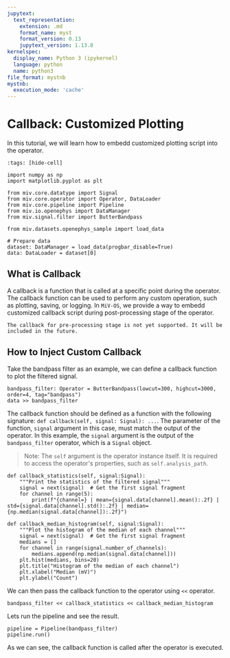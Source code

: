 ```yaml
---
jupytext:
  text_representation:
    extension: .md
    format_name: myst
    format_version: 0.13
    jupytext_version: 1.13.8
kernelspec:
  display_name: Python 3 (ipykernel)
  language: python
  name: python3
file_format: mystnb
mystnb:
  execution_mode: 'cache'
---
```


# Callback: Customized Plotting

In this tutorial, we will learn how to embedd customized plotting script into the operator.

```{code-cell} ipython3
:tags: [hide-cell]

import numpy as np
import matplotlib.pyplot as plt

from miv.core.datatype import Signal
from miv.core.operator import Operator, DataLoader
from miv.core.pipeline import Pipeline
from miv.io.openephys import DataManager
from miv.signal.filter import ButterBandpass

from miv.datasets.openephys_sample import load_data

# Prepare data
dataset: DataManager = load_data(progbar_disable=True)
data: DataLoader = dataset[0]
```

## What is Callback

A callback is a function that is called at a specific point during the operator.
The callback function can be used to perform any custom operation, such as plotting, saving, or logging.
In `MiV-OS`, we provide a way to embedd customized callback script during post-processing stage of the operator.

```{note}
The callback for pre-processing stage is not yet supported. It will be included in the future.
```

## How to Inject Custom Callback

Take the bandpass filter as an example, we can define a callback function to plot the filtered signal.

```{code-cell} ipython3
bandpass_filter: Operator = ButterBandpass(lowcut=300, highcut=3000, order=4, tag="bandpass")
data >> bandpass_filter
```

The callback function should be defined as a function with the following signature: `def callback(self, signal: Signal): ...`.
The parameter of the function, `signal` argument in this case, must match the output of the operator.
In this example, the `signal` argument is the output of the `bandpass_filter` operator, which is a `Signal` object.

> Note: The `self` argument is the operator instance itself. It is required to access the operator's properties, such as `self.analysis_path`.

```{code-cell} ipython3
def callback_statistics(self, signal:Signal):
    """Print the statistics of the filtered signal"""
    signal = next(signal)  # Get the first signal fragment
    for channel in range(5):
        print(f"{channel=} | mean={signal.data[channel].mean():.2f} | std={signal.data[channel].std():.2f} | median={np.median(signal.data[channel]):.2f}")

def callback_median_histogram(self, signal:Signal):
    """Plot the histogram of the median of each channel"""
    signal = next(signal)  # Get the first signal fragment
    medians = []
    for channel in range(signal.number_of_channels):
        medians.append(np.median(signal.data[channel]))
    plt.hist(medians, bins=20)
    plt.title("Histogram of the median of each channel")
    plt.xlabel("Median (mV)")
    plt.ylabel("Count")
```

We can then pass the callback function to the operator using `<<` operator.

```{code-cell} ipython3
bandpass_filter << callback_statistics << callback_median_histogram
```

Lets run the pipeline and see the result.

```{code-cell} ipython3
pipeline = Pipeline(bandpass_filter)
pipeline.run()
```

As we can see, the callback function is called after the operator is executed.

